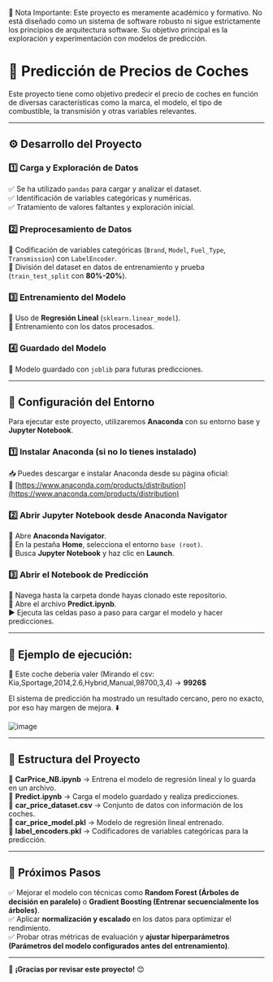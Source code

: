 📌 Nota Importante: Este proyecto es meramente académico y formativo. No está diseñado como un sistema de software robusto ni sigue estrictamente los principios de arquitectura software. Su objetivo principal es la exploración y experimentación con modelos de predicción.

# 🚗 Predicción de Precios de Coches  

Este proyecto tiene como objetivo predecir el precio de coches en función de diversas características como la marca, el modelo, el tipo de combustible, la transmisión y otras variables relevantes.  

---  

## ⚙️ Desarrollo del Proyecto  

### 1️⃣ Carga y Exploración de Datos  
✅ Se ha utilizado `pandas` para cargar y analizar el dataset.  
✅ Identificación de variables categóricas y numéricas.  
✅ Tratamiento de valores faltantes y exploración inicial.  

### 2️⃣ Preprocesamiento de Datos  
🔹 Codificación de variables categóricas (`Brand`, `Model`, `Fuel_Type`, `Transmission`) con `LabelEncoder`.  
🔹 División del dataset en datos de entrenamiento y prueba (`train_test_split` con **80%-20%**).  

### 3️⃣ Entrenamiento del Modelo  
🔹 Uso de **Regresión Lineal** (`sklearn.linear_model`).  
🔹 Entrenamiento con los datos procesados.  

### 4️⃣ Guardado del Modelo  
💾 Modelo guardado con `joblib` para futuras predicciones.  

---  

## 🔧 Configuración del Entorno  

Para ejecutar este proyecto, utilizaremos **Anaconda** con su entorno base y **Jupyter Notebook**.  

### 1️⃣ Instalar Anaconda (si no lo tienes instalado)  
📥 Puedes descargar e instalar Anaconda desde su página oficial:  
🔗 [https://www.anaconda.com/products/distribution](https://www.anaconda.com/products/distribution)  

### 2️⃣ Abrir Jupyter Notebook desde Anaconda Navigator  
🔹 Abre **Anaconda Navigator**.  
🔹 En la pestaña **Home**, selecciona el entorno `base (root)`.  
🔹 Busca **Jupyter Notebook** y haz clic en **Launch**.  

### 3️⃣ Abrir el Notebook de Predicción  
📂 Navega hasta la carpeta donde hayas clonado este repositorio.  
📜 Abre el archivo **Predict.ipynb**.  
▶️ Ejecuta las celdas paso a paso para cargar el modelo y hacer predicciones.  

---  

## 📘 Ejemplo de ejecución:

💸 Este coche debería valer (Mirando el csv: Kia,Sportage,2014,2.6,Hybrid,Manual,98700,3,4) -> **9926$**

El sistema de predicción ha mostrado un resultado cercano, pero no exacto, por eso hay margen de mejora. ⬇️

![image](https://github.com/user-attachments/assets/e7c6b710-205c-4c5c-9137-daeddff063f9)

---

## 📂 Estructura del Proyecto

📜 **CarPrice_NB.ipynb** → Entrena el modelo de regresión lineal y lo guarda en un archivo.  
📜 **Predict.ipynb** → Carga el modelo guardado y realiza predicciones.  
📁 **car_price_dataset.csv** → Conjunto de datos con información de los coches.  
📁 **car_price_model.pkl** → Modelo de regresión lineal entrenado.  
📁 **label_encoders.pkl** → Codificadores de variables categóricas para la predicción.  

---

## 🚀 Próximos Pasos

✅ Mejorar el modelo con técnicas como **Random Forest (Árboles de decisión en paralelo)** o **Gradient Boosting (Entrenar secuencialmente los árboles)**.  
✅ Aplicar **normalización y escalado** en los datos para optimizar el rendimiento.  
✅ Probar otras métricas de evaluación y **ajustar hiperparámetros (Parámetros del modelo configurados antes del entrenamiento)**.  

---

🎉 **¡Gracias por revisar este proyecto!** 😊
